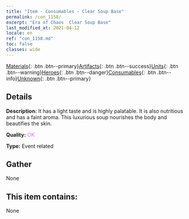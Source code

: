 ```yaml
---
title: "Item - Consumables - Clear Soup Base"
permalink: /con_1158/
excerpt: "Era of Chaos  Clear Soup Base"
last_modified_at: 2021-04-12
locale: en
ref: "con_1158.md"
toc: false
classes: wide
---
```

 [Materials](/Items/){: .btn .btn--primary}[Artifacts](/Items/Artifacts/){: .btn .btn--success}[Units](/Items/Units/){: .btn .btn--warning}[Heroes](/Items/Heroes/){: .btn .btn--danger}[Consumables](/Items/Consumables/){: .btn .btn--info}[Unknown](/Items/Unknown/){: .btn .btn--primary}

## Details
 **Description:** It has a light taste and is highly palatable. It is also nutritious and has a faint aroma. This luxurious soup nourishes the body and beautifies the skin.

 **Quality:** <span style="color: #DA70D6">OK</span>

 **Type:** Event related

## Gather

  None

## This item contains:

  None

